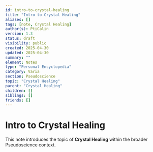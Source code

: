 ```yaml
---
id: intro-to-crystal-healing
title: "Intro to Crystal Healing"
aliases: []
tags: [note, Crystal Healing]
author(s): PtiCalin
version: 1.3
status: draft
visibility: public
created: 2025-04-30
updated: 2025-04-30
summary: ""
element: Notes
type: "Personal Encyclopedia"
category: Varia
section: Pseudoscience
topic: "Crystal Healing"
parent: "Crystal Healing"
children: []
siblings: []
friends: []
---
```

# Intro to Crystal Healing

This note introduces the topic of **Crystal Healing** within the broader Pseudoscience context.
